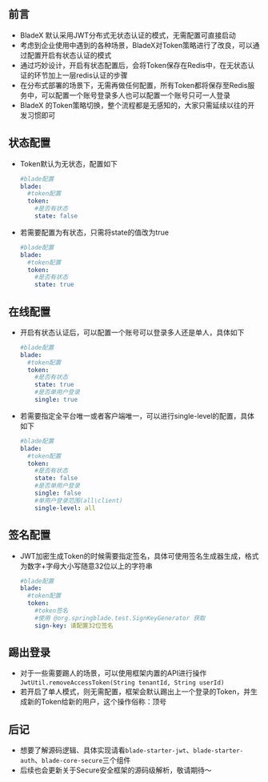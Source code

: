 ## 前言
* BladeX 默认采用JWT分布式无状态认证的模式，无需配置可直接启动
* 考虑到企业使用中遇到的各种场景，BladeX对Token策略进行了改良，可以通过配置开启有状态认证的模式
* 通过巧妙设计，开启有状态配置后，会将Token保存在Redis中，在无状态认证的环节加上一层redis认证的步骤
* 在分布式部署的场景下，无需再做任何配置，所有Token都将保存至Redis服务中，可以配置一个账号登录多人也可以配置一个账号只可一人登录
* BladeX 的Token策略切换，整个流程都是无感知的，大家只需延续以往的开发习惯即可

## 状态配置
* Token默认为无状态，配置如下
  ```yaml
  #blade配置
  blade:
    #token配置
    token:
      #是否有状态
      state: false
  ```

  
* 若需要配置为有状态，只需将state的值改为true
  ```yaml
  #blade配置
  blade:
    #token配置
    token:
      #是否有状态
      state: true
  ```

  

## 在线配置
* 开启有状态认证后，可以配置一个账号可以登录多人还是单人，具体如下
  ```yaml
  #blade配置
  blade:
    #token配置
    token:
      #是否有状态
      state: true
      #是否单用户登录
      single: true
  ```

* 若需要指定全平台唯一或者客户端唯一，可以进行single-level的配置，具体如下

  ```yaml
  #blade配置
  blade:
    #token配置
    token:
      #是否有状态
      state: false
      #是否单用户登录
      single: false
      #单用户登录范围(all\client)
      single-level: all
  ```

  



## 签名配置

* JWT加密生成Token的时候需要指定签名，具体可使用签名生成器生成，格式为数字+字母大小写随意32位以上的字符串
  ```yaml
  #blade配置
  blade:
    #token配置
    token:
      #token签名
      #使用 @org.springblade.test.SignKeyGenerator 获取
      sign-key: 请配置32位签名
  ```

  

## 踢出登录
* 对于一些需要踢人的场景，可以使用框架内置的API进行操作
`JwtUtil.removeAccessToken(String tenantId, String userId)`
* 若开启了单人模式，则无需配置，框架会默认踢出上一个登录的Token，并生成新的Token给新的用户，这个操作俗称：顶号

## 后记
* 想要了解源码逻辑、具体实现请看`blade-starter-jwt`、`blade-starter-auth`、`blade-core-secure`三个组件
* 后续也会更新关于Secure安全框架的源码级解析，敬请期待～
